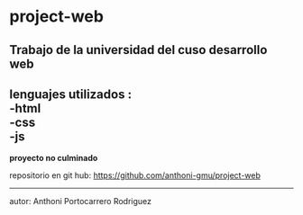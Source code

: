 # project-web
Trabajo de la universidad del cuso desarrollo web
-------------------------------------------------------
lenguajes utilizados :<br>
-html<br>
-css<br>
-js
-------------------------------------------------------

<strong>proyecto no culminado</strong> 

repositorio en git hub: 
https://github.com/anthoni-gmu/project-web

-------------------------------------------------------

autor: Anthoni Portocarrero Rodriguez
